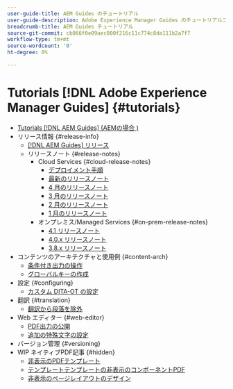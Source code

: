 ```yaml
---
user-guide-title: AEM Guides のチュートリアル
user-guide-description: Adobe Experience Manager Guides のチュートリアルコレクションをお読みください。
breadcrumb-title: AEM Guides チュートリアル
source-git-commit: cb066f0e09aec000f216c11c774c8da111b2a7f7
workflow-type: tm+mt
source-wordcount: '0'
ht-degree: 0%

---
```



# Tutorials [!DNL Adobe Experience Manager Guides] {#tutorials}

+ [Tutorials [!DNL AEM Guides] (AEMの場合 )](overview.md)
+ リリース情報 {#release-info}
   + [[!DNL AEM Guides] リリース](./release-info/latest-release-info.md)
   + リリースノート {#release-notes}
      + Cloud Services {#cloud-release-notes}
         + [デプロイメント手順](./release-info/deploy-xml-on-aemaacs.md)
         + [最新のリリースノート](./release-info/release-notes-2022.5.0.md)
         + [4 月のリリースノート](./release-info/release-notes-2022.4.0.md)
         + [3 月のリリースノート](./release-info/release-notes-2022.3.0.md)
         + [2 月のリリースノート](./release-info/release-notes-2022.2.0.md)
         + [1 月のリリースノート](./release-info/release-notes-2022.1.0.md)
      + オンプレミス/Managed Services {#on-prem-release-notes}
         + [4.1 リリースノート](./release-info/release-notes-4.1.md)
         + [4.0.x リリースノート](https://helpx.adobe.com/xml-documentation-for-experience-manager/release-note/release-notes-xml-documentation-solution-4-0.html)
         + [3.8.x リリースノート](https://helpx.adobe.com/xml-documentation-for-experience-manager/release-note/release-notes-xml-documentation-solution-3-8.html)
+ コンテンツのアーキテクチャと使用例 {#content-arch}
   + [条件付き出力の操作](./content-architecture/create-and-use-conditions.md)
   + [グローバルキーの作成](./content-architecture/create-global-keys.md)
+ 設定 {#configuring}
   + [カスタム DITA-OT の設定](./configuring/setup-a-custom-dita-ot.md)
+ 翻訳 {#translation}
   + [翻訳から段落を除外](./translation/exclude-paragraphs-from-translation.md)
+ Web エディター {#web-editor}
   + [PDF出力の公開](./web-editor/native-pdf-web-editor.md)
   + [追加の特殊文字の設定](./web-editor/configure-additional-special-characters.md)
+ バージョン管理 {#versioning}
+ WIP ネイティブPDF記事 {#hidden}
   + [非表示のPDFテンプレート](./native-pdf/pdf-template.md)
   + [テンプレートテンプレートの非表示のコンポーネントPDF](./native-pdf/components-pdf-template.md)
   + [非表示のページレイアウトのデザイン](./native-pdf/design-page-layout.md)
